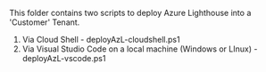 This folder contains two scripts to deploy Azure Lighthouse into a 'Customer' Tenant.

1. Via Cloud Shell - deployAzL-cloudshell.ps1
2. Via Visual Studio Code on a local machine (Windows or LInux) - deployAzL-vscode.ps1
  

